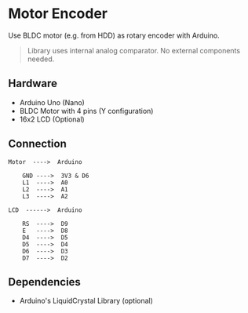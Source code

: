 Motor Encoder 
=============

Use BLDC motor (e.g. from HDD) as rotary encoder with Arduino.

> Library uses internal analog comparator. No external components needed. 

Hardware
--------

- Arduino Uno (Nano)
- BLDC Motor with 4 pins (Y configuration) 
- 16x2 LCD (Optional)

Connection
----------

    Motor  ---->  Arduino

        GND ---->  3V3 & D6
        L1  ---->  A0
        L2  ---->  A1
        L3  ---->  A2

    LCD  ------>  Arduino

        RS  ---->  D9  
        E   ---->  D8
        D4  ---->  D5  
        D5  ---->  D4
        D6  ---->  D3
        D7  ---->  D2

Dependencies
------------

- Arduino's LiquidCrystal Library (optional)
